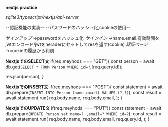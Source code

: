 **nextjs practice**

*sqlite3/typescript/nextjs/api-server*

--認証機能の実装--
--パスワードのハッシュ化,cookieの使用--

*サインアップ*
→passwordをハッシュ化
*サインイン*
→name.email.有効時間をjwtエンコード/jwtをheraderにセットしてresを返す(cookie)
*認証ページ*
→cookieの履歴から判別

**NextjsでのSELECT文**
if(req.meyhods === "GET"){
   const person = await db.get(`SELECT * FROM Person WHERE id=?`,[req.query.id]);

   res.json(person);
}

**NextjsでのINSERT文**
if(req.meyhods === "POST"){
   const statement = await db.prepare(`INSERT INTO Person (name,email) VALUES (?,?)`);
   const result = await statement.run(
      req.body.name,
      req.body.email,
   );
}

**NextjsでのUPDATE文**
if(req.meyhods === "PUT"){
   const statement = await db.prepare(`UPDATE Person set name=? ,email=? WHERE id=?`);
   const result = await statement.run(
      req.body.name,
      req.body.email,
      req.query.id,
   );
}